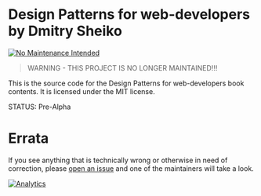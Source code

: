 # Design Patterns for web-developers by Dmitry Sheiko

[![No Maintenance Intended](http://unmaintained.tech/badge.svg)](http://unmaintained.tech/)

> WARNING - THIS PROJECT IS NO LONGER MAINTAINED!!!

This is the source code for the Design Patterns for web-developers book contents.  It is licensed under
the MIT license.

STATUS: Pre-Alpha

# Errata

If you see anything that is technically wrong or otherwise in need of
correction, please [open an issue](hhttps://github.com/dsheiko/design-patterns-for-web-developer/issues/new) and one of the maintainers will take a look.

[![Analytics](https://ga-beacon.appspot.com/UA-1150677-13/dsheiko/design-patterns-for-web-developer)](http://githalytics.com/dsheiko/design-patterns-for-web-developer)
